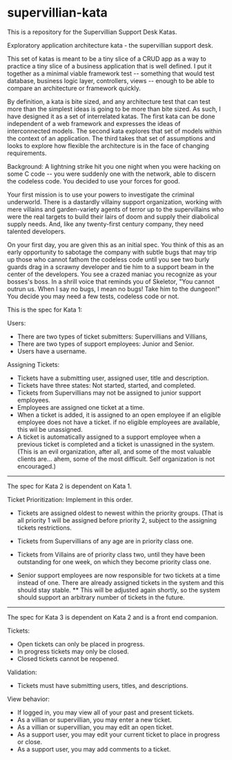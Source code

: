 supervillian-kata
=================

This is a repository for the Supervillian Support Desk Katas.

Exploratory application architecture kata - the supervillian support desk.

This set of katas is meant to be a tiny slice of a CRUD app as a way to practice a tiny slice of a business application that is well defined. I put it together as a minimal viable framework test -- something that would test database, business logic layer, controllers, views -- enough to be able to compare an architecture or framework quickly. 

By definition, a kata is bite sized, and any architecture test that can test more than the simplest ideas is going to be more than bite sized. As such, I have designed it as a set of interrelated katas. The first kata can be done independent of a web framework and expresses the ideas of interconnected models. The second kata explores that set of models within the context of an application. The third takes that set of assumptions and looks to explore how flexible the architecture is in the face of changing requirements.

Background: A lightning strike hit you one night when you were hacking on some C code -- you were suddenly one with the network, able to discern the codeless code. You decided to use your forces for good.

Your first mission is to use your powers to investigate the criminal underworld. There is a dastardly villainy support organization, working with mere villains and garden-variety agents of terror up to the supervillains who were the real targets to build their lairs of doom and supply their diabolical supply needs. And, like any twenty-first century company, they need talented developers. 

On your first day, you are given this as an initial spec. You think of this as an early opportunity to sabotage the company with subtle bugs that may trip up those who cannot fathom the codeless code until you see two burly guards drag in a scrawny developer and tie him to a support beam in the center of the developers. You see a crazed maniac you recognize as your bosses's boss. In a shrill voice that reminds you of Skeletor, "You cannot outrun us. When I say no bugs, I mean no bugs! Take him to the dungeon!" You decide you may need a few tests, codeless code or not.

This is the spec for Kata 1:

Users: 
* There are two types of ticket submitters: Supervillians and Villians, 
* There are two types of support employees: Junior and Senior.
* Users have a username.

Assigning Tickets:
* Tickets have a submitting user, assigned user, title and description.
* Tickets have three states: Not started, started, and completed.
* Tickets from Supervillians may not be assigned to junior support employees.
* Employees are assigned one ticket at a time.
* When a ticket is added, it is assigned to an open employee if an eligible employee does not have a ticket. if no eligible employees are available, this wil be unassigned.
* A ticket is automatically assigned to a support employee when a previous ticket is completed and a ticket is unassigned in the system. (This is an evil organization, after all, and some of the most valuable clients are... ahem, some of the most difficult. Self organization is not encouraged.)

___

The spec for Kata 2 is dependent on Kata 1. 

Ticket Prioritization: Implement in this order.
* Tickets are assigned oldest to newest within the priority groups. (That is all priority 1 will be assigned before priority 2, subject to the assigning tickets restrictions.
* Tickets from Supervillians of any age are in priority class one.
* Tickets from Villains are of priority class two, until they have been outstanding for one week, on which they become priority class one.

* Senior support employees are now responsible for two tickets at a time instead of one. There are already assigned tickets in the system and this should stay stable.
** This will be adjusted again shortly, so the system should support an arbitrary number of tickets in the future.
___  

The spec for Kata 3 is dependent on Kata 2 and is a front end companion.

Tickets:
* Open tickets can only be placed in progress. 
* In progress tickets may only be closed. 
* Closed tickets cannot be reopened.

Validation:
* Tickets must have submitting users, titles, and descriptions.

View behavior:
* If logged in, you may view all of your past and present tickets.
* As a villian or supervillian, you may enter a new ticket.
* As a villian or supervillian, you may edit an open ticket.
* As a support user, you may edit your current ticket to place in progress or close.
* As a support user, you may add comments to a ticket.

